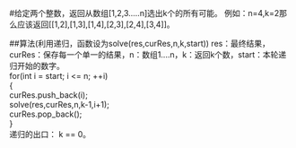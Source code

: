 #给定两个整数，返回从数组[1,2,3.....n]选出k个的所有可能。
例如：n=4,k=2那么应该返回[[1,2],[1,3],[1,4],[2,3],[2,4],[3,4]]。  

##算法(利用递归，函数设为solve(res,curRes,n,k,start))
res：最终结果，curRes：保存每一个单一的结果，n：数组1....n，k：返回k个数，start：本轮递归开始的数字。  
for(int i = start; i <= n; ++i)  
{  
	curRes.push_back(i);  
	solve(res,curRes,n,k-1,i+1);  
	curRes.pop_back();  
}  
递归的出口：  k == 0。
